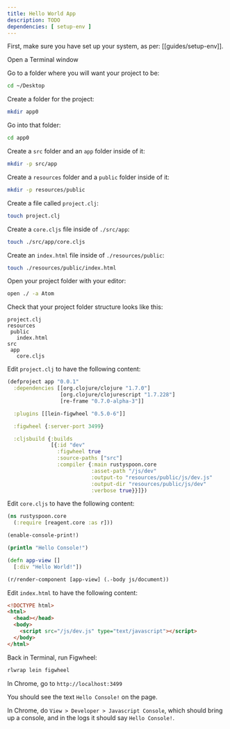 ```yaml
---
title: Hello World App
description: TODO
dependencies: [ setup-env ]
---
```


First, make sure you have set up your system, as per: [[guides/setup-env]].

Open a Terminal window

Go to a folder where you will want your project to be:

```sh
cd ~/Desktop
```

Create a folder for the project:

```sh
mkdir app0
```

Go into that folder:

```sh
cd app0
```

Create a `src` folder and an `app` folder inside of it:

```sh
mkdir -p src/app
```

Create a `resources` folder and a `public` folder inside of it:

```sh
mkdir -p resources/public
```

Create a file called `project.clj`:

```sh
touch project.clj
```

Create a `core.cljs` file inside of `./src/app`:

```sh
touch ./src/app/core.cljs
```

Create an `index.html` file inside of `./resources/public`:

```sh
touch ./resources/public/index.html
```

Open your project folder with your editor:

```sh
open ./ -a Atom
```

Check that your project folder structure looks like this:

```misc
project.clj
resources
 public
   index.html
src
 app
   core.cljs
```

Edit `project.clj` to have the following content:

```clojure
(defproject app "0.0.1"
  :dependencies [[org.clojure/clojure "1.7.0"]
                 [org.clojure/clojurescript "1.7.228"]
                 [re-frame "0.7.0-alpha-3"]]

  :plugins [[lein-figwheel "0.5.0-6"]]

  :figwheel {:server-port 3499}

  :cljsbuild {:builds
              [{:id "dev"
                :figwheel true
                :source-paths ["src"]
                :compiler {:main rustyspoon.core
                           :asset-path "/js/dev"
                           :output-to "resources/public/js/dev.js"
                           :output-dir "resources/public/js/dev"
                           :verbose true}}]})
```

Edit `core.cljs` to have the following content:

```clojure
(ns rustyspoon.core
  (:require [reagent.core :as r]))

(enable-console-print!)

(println "Hello Console!")

(defn app-view []
  [:div "Hello World!"])

(r/render-component [app-view] (.-body js/document))
```

Edit `index.html` to have the following content:

```html
<!DOCTYPE html>
<html>
  <head></head>
  <body>
    <script src="/js/dev.js" type="text/javascript"></script>
  </body>
</html>
```

Back in Terminal, run Figwheel:

```sh
rlwrap lein figwheel
```

In Chrome, go to `http://localhost:3499`

You should see the text `Hello Console!` on the page.

In Chrome, do `View > Developer > Javascript Console`, which should bring up a console, and in the logs it should say `Hello Console!`.




